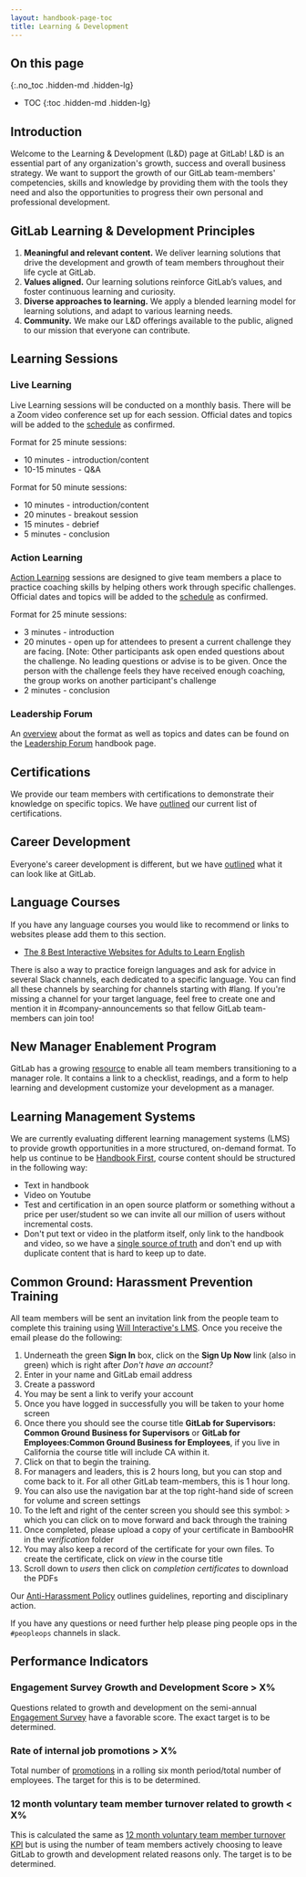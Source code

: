 ```yaml
---
layout: handbook-page-toc
title: Learning & Development
---
```


## On this page
{:.no_toc .hidden-md .hidden-lg}

- TOC
{:toc .hidden-md .hidden-lg}

## Introduction

Welcome to the Learning & Development (L&D) page at GitLab! L&D is an essential part of any organization's growth, success and overall business strategy. We want to support the growth of our GitLab team-members' competencies, skills and knowledge by providing them with the tools they need and also the opportunities to progress their own personal and professional development.  

## GitLab Learning & Development Principles

1. **Meaningful and relevant content.** We deliver learning solutions that drive the development and growth of team members throughout their life cycle at GitLab.
1. **Values aligned.** Our learning solutions reinforce GitLab’s values, and foster continuous learning and curiosity.
1. **Diverse approaches to learning.** We apply a blended learning model for learning solutions, and adapt to various learning needs.
1. **Community.** We make our L&D offerings available to the public, aligned to our mission that everyone can contribute.

## Learning Sessions

### Live Learning
Live Learning sessions will be conducted on a monthly basis. There will be a Zoom video conference set up for each session. Official dates and topics will be added to the [schedule](/handbook/people-group/learning-and-development/learning-sessions/#live-learning-schedule) as confirmed.

Format for 25 minute sessions:
* 10 minutes - introduction/content
* 10-15 minutes - Q&A

Format for 50 minute sessions:
* 10 minutes - introduction/content
* 20 minutes - breakout session
* 15 minutes - debrief
* 5 minutes - conclusion  

### Action Learning
[Action Learning](https://wial.org/action-learning/) sessions are designed to give team members a place to practice coaching skills by helping others work through specific challenges. Official dates and topics will be added to the [schedule](/handbook/people-group/learning-and-development/learning-sessions/#action-learning-schedule) as confirmed.

Format for 25 minute sessions:
* 3 minutes - introduction
* 20 minutes - open up for attendees to present a current challenge they are facing. [Note: Other participants ask open ended questions about the challenge. No leading questions or advise is to be given. Once the person with the challenge feels they have received enough coaching, the group works on another participant's challenge
* 2 minutes - conclusion

### Leadership Forum

An [overview](/handbook/people-group/learning-and-development/leadership-forum/#overview) about the format as well as topics and dates can be found on the [Leadership Forum](/handbook/people-group/learning-and-development/leadership-forum/) handbook page.

## Certifications

We provide our team members with certifications to demonstrate their knowledge on specific topics. We have [outlined](/handbook/people-group/learning-and-development/certifications/) our current list of certifications.

## Career Development

Everyone's career development is different, but we have [outlined](/handbook/people-group/learning-and-development/career-development/) what it can look like at GitLab.

## Language Courses

If you have any language courses you would like to recommend or links to websites please add them to this section.

 - [The 8 Best Interactive Websites for Adults to Learn English](https://www.fluentu.com/blog/english/best-websites-to-learn-english/)

There is also a way to practice foreign languages and ask for advice in several Slack channels, each dedicated to a specific language. You can find all these channels by searching for channels starting with #lang. If you're missing a channel for your target language, feel free to create one and mention it in #company-announcements so that fellow GitLab team-members can join too!

## New Manager Enablement Program

GitLab has a growing [resource](/handbook/people-group/learning-and-development/manager-development/) to enable all team members transitioning to a manager role. It contains a link to a checklist, readings, and a form to help learning and development customize your development as a manager.

## Learning Management Systems

We are currently evaluating different learning management systems (LMS) to provide growth opportunities in a more structured, on-demand format. To help us continue to be [Handbook First](/handbook/handbook-usage/#why-handbook-first), course content should be structured in the following way:

- Text in handbook
- Video on Youtube
- Test and certification in an open source platform or something without a price per user/student so we can invite all our million of users without incremental costs.
- Don't put text or video in the platform itself, only link to the handbook and video, so we  have a [single source of truth](/handbook/handbook-usage/#style-guide-and-information-architecture) and don't end up with duplicate content that is hard to keep up to date.

## Common Ground: Harassment Prevention Training

All team members will be sent an invitation link from the people team to complete this training using [Will Interactive's LMS](https://learning.willinteractive.com/). Once you receive the email please do the following:

1. Underneath the green **Sign In** box, click on the **Sign Up Now** link (also in green) which is right after *Don't have an account?*
1. Enter in your name and GitLab email address
1. Create a password
1. You may be sent a link to verify your account
1. Once you have logged in successfully you will be taken to your home screen
1. Once there you should see the course title **GitLab for Supervisors: Common Ground Business for Supervisors** or **GitLab for Employees:Common Ground Business for Employees**, if you live in California the course title will include CA within it.
1. Click on that to begin the training.
1. For managers and leaders, this is 2 hours long, but you can stop and come back to it. For all other GitLab team-members, this is 1 hour long.
1. You can also use the navigation bar at the top right-hand side of screen for volume and screen settings
1. To the left and right of the center screen you should see this symbol: > which you can click on to move forward and back through the training
1. Once completed, please upload a copy of your certificate in BambooHR in the *verification* folder
1. You may also keep a record of the certificate for your own files. To create the certificate, click on *view* in the course title
1. Scroll down to *users* then click on *completion certificates* to download the PDFs

Our [Anti-Harassment Policy](/handbook/anti-harassment/?private=1) outlines guidelines, reporting and disciplinary action.  

If you have any questions or need further help please ping people ops in the `#peopleops` channels in slack.

## Performance Indicators

### Engagement Survey Growth and Development Score > X%

Questions related to growth and development on the semi-annual [Engagement Survey](/handbook/people-operations/engagement/) have a favorable score. The exact target is to be determined.

### Rate of internal job promotions > X%

Total number of [promotions](/handbook/people-operations/promotions-transfers/) in a rolling six month period/total number of employees. The target for this is to be determined.

### 12 month voluntary team member turnover related to growth < X%
This is calculated the same as [12 month voluntary team member turnover KPI](/handbook/people-operations/people-operations-metrics/#team-member-turnover) but is using the number of team members actively choosing to leave GitLab to growth and development related reasons only. The target is to be determined.
